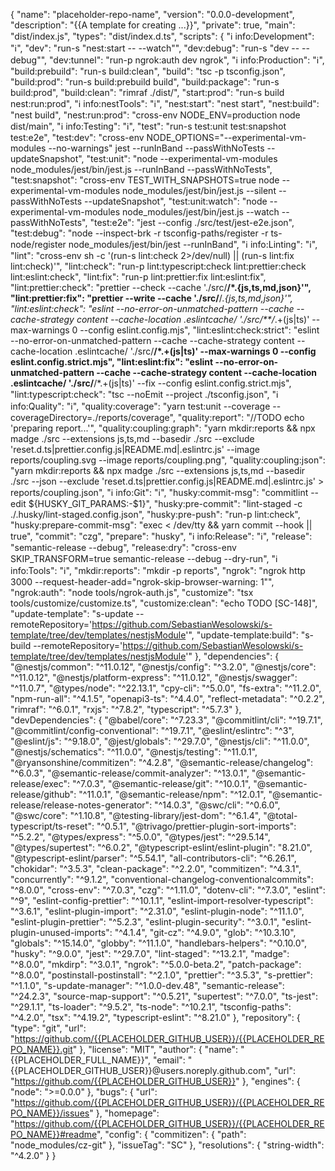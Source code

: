 {
  "name": "placeholder-repo-name",
  "version": "0.0.0-development",
  "description": "{{A template for creating ...}}",
  "private": true,
  "main": "dist/index.js",
  "types": "dist/index.d.ts",
  "scripts": {
    "ℹ️ info:Development": "ℹ️",
    "dev": "run-s \"nest:start -- --watch\"",
    "dev:debug": "run-s \"dev -- --debug\"",
    "dev:tunnel": "run-p ngrok:auth dev ngrok",
    "ℹ️ info:Production": "ℹ️",
    "build:prebuild": "run-s build:clean",
    "build": "tsc -p tsconfig.json",
    "build:prod": "run-s build:prebuild build",
    "build:package": "run-s build:prod",
    "build:clean": "rimraf ./dist/",
    "start:prod": "run-s build nest:run:prod",
    "ℹ️ info:nestTools": "ℹ️",
    "nest:start": "nest start",
    "nest:build": "nest build",
    "nest:run:prod": "cross-env NODE_ENV=production node dist/main",
    "ℹ️ info:Testing": "ℹ️",
    "test": "run-s test:unit test:snapshot test:e2e",
    "test:dev": "cross-env NODE_OPTIONS=\"--experimental-vm-modules --no-warnings\" jest --runInBand --passWithNoTests --updateSnapshot",
    "test:unit": "node --experimental-vm-modules node_modules/jest/bin/jest.js --runInBand --passWithNoTests",
    "test:snapshot": "cross-env TEST_WITH_SNAPSHOTS=true node --experimental-vm-modules node_modules/jest/bin/jest.js --silent --passWithNoTests --updateSnapshot",
    "test:unit:watch": "node --experimental-vm-modules node_modules/jest/bin/jest.js --watch --passWithNoTests",
    "test:e2e": "jest --config ./src/test/jest-e2e.json",
    "test:debug": "node --inspect-brk -r tsconfig-paths/register -r ts-node/register node_modules/jest/bin/jest --runInBand",
    "ℹ️ info:Linting": "ℹ️",
    "lint": "cross-env sh -c '(run-s lint:check 2>/dev/null) || (run-s lint:fix lint:check)'",
    "lint:check": "run-p lint:typescript:check lint:prettier:check lint:eslint:check",
    "lint:fix": "run-p lint:prettier:fix lint:eslint:fix",
    "lint:prettier:check": "prettier --check --cache './src/**/*.{js,ts,md,json}'",
    "lint:prettier:fix": "prettier --write --cache './src/**/*.{js,ts,md,json}'",
    "lint:eslint:check": "eslint --no-error-on-unmatched-pattern --cache --cache-strategy content --cache-location .eslintcache/ './src/**/*.+(js|ts)' --max-warnings 0 --config eslint.config.mjs",
    "lint:eslint:check:strict": "eslint --no-error-on-unmatched-pattern --cache --cache-strategy content --cache-location .eslintcache/ './src/**/*.+(js|ts)' --max-warnings 0 --config eslint.config.strict.mjs",
    "lint:eslint:fix": "eslint --no-error-on-unmatched-pattern --cache --cache-strategy content --cache-location .eslintcache/ './src/**/*.+(js|ts)' --fix --config eslint.config.strict.mjs",
    "lint:typescript:check": "tsc --noEmit --project ./tsconfig.json",
    "ℹ️ info:Quality": "ℹ️",
    "quality:coverage": "yarn test:unit --coverage --coverageDirectory=./reports/coverage",
    "quality:report": "//TODO echo 'preparing report...'",
    "quality:coupling:graph": "yarn mkdir:reports && npx madge ./src --extensions js,ts,md --basedir ./src --exclude 'reset.d.ts|prettier.config.js|README.md|.eslintrc.js' --image reports/coupling.svg --image reports/coupling.png",
    "quality:coupling:json": "yarn mkdir:reports && npx madge ./src --extensions js,ts,md --basedir ./src --json --exclude 'reset.d.ts|prettier.config.js|README.md|.eslintrc.js' > reports/coupling.json",
    "ℹ️ info:Git": "ℹ️",
    "husky:commit-msg": "commitlint --edit ${HUSKY_GIT_PARAMS:-$1}",
    "husky:pre-commit": "lint-staged -c ./.husky/lint-staged.config.json",
    "husky:pre-push": "run-p lint:check",
    "husky:prepare-commit-msg": "exec < /dev/tty && yarn commit --hook || true",
    "commit": "czg",
    "prepare": "husky",
    "ℹ️ info:Release": "ℹ️",
    "release": "semantic-release --debug",
    "release:dry": "cross-env SKIP_TRANSFORM=true semantic-release --debug --dry-run",
    "ℹ️ info:Tools": "ℹ️",
    "mkdir:reports": "mkdir -p reports",
    "ngrok": "ngrok http 3000 --request-header-add=\"ngrok-skip-browser-warning: 1\"",
    "ngrok:auth": "node tools/ngrok-auth.js",
    "customize": "tsx tools/customize/customize.ts",
    "customize:clean": "echo TODO [SC-148]",
    "update-template": "s-update --remoteRepository='https://github.com/SebastianWesolowski/s-template/tree/dev/templates/nestjsModule'",
    "update-template:build": "s-build --remoteRepository='https://github.com/SebastianWesolowski/s-template/tree/dev/templates/nestjsModule'"
  },
  "dependencies": {
    "@nestjs/common": "^11.0.12",
    "@nestjs/config": "^3.2.0",
    "@nestjs/core": "^11.0.12",
    "@nestjs/platform-express": "^11.0.12",
    "@nestjs/swagger": "^11.0.7",
    "@types/node": "^22.13.1",
    "cpy-cli": "^5.0.0",
    "fs-extra": "^11.2.0",
    "npm-run-all": "^4.1.5",
    "openapi3-ts": "^4.4.0",
    "reflect-metadata": "^0.2.2",
    "rimraf": "^6.0.1",
    "rxjs": "^7.8.2",
    "typescript": "^5.7.3"
  },
  "devDependencies": {
    "@babel/core": "^7.23.3",
    "@commitlint/cli": "^19.7.1",
    "@commitlint/config-conventional": "^19.7.1",
    "@eslint/eslintrc": "^3",
    "@eslint/js": "^9.18.0",
    "@jest/globals": "^29.7.0",
    "@nestjs/cli": "^11.0.0",
    "@nestjs/schematics": "^11.0.0",
    "@nestjs/testing": "^11.0.1",
    "@ryansonshine/commitizen": "^4.2.8",
    "@semantic-release/changelog": "^6.0.3",
    "@semantic-release/commit-analyzer": "^13.0.1",
    "@semantic-release/exec": "^7.0.3",
    "@semantic-release/git": "^10.0.1",
    "@semantic-release/github": "^11.0.1",
    "@semantic-release/npm": "^12.0.1",
    "@semantic-release/release-notes-generator": "^14.0.3",
    "@swc/cli": "^0.6.0",
    "@swc/core": "^1.10.8",
    "@testing-library/jest-dom": "^6.1.4",
    "@total-typescript/ts-reset": "^0.5.1",
    "@trivago/prettier-plugin-sort-imports": "^5.2.2",
    "@types/express": "^5.0.0",
    "@types/jest": "^29.5.14",
    "@types/supertest": "^6.0.2",
    "@typescript-eslint/eslint-plugin": "8.21.0",
    "@typescript-eslint/parser": "^5.54.1",
    "all-contributors-cli": "^6.26.1",
    "chokidar": "^3.5.3",
    "clean-package": "^2.2.0",
    "commitizen": "^4.3.1",
    "concurrently": "^9.1.2",
    "conventional-changelog-conventionalcommits": "^8.0.0",
    "cross-env": "^7.0.3",
    "czg": "^1.11.0",
    "dotenv-cli": "^7.3.0",
    "eslint": "^9",
    "eslint-config-prettier": "^10.1.1",
    "eslint-import-resolver-typescript": "^3.6.1",
    "eslint-plugin-import": "^2.31.0",
    "eslint-plugin-node": "^11.1.0",
    "eslint-plugin-prettier": "^5.2.3",
    "eslint-plugin-security": "^3.0.1",
    "eslint-plugin-unused-imports": "^4.1.4",
    "git-cz": "^4.9.0",
    "glob": "^10.3.10",
    "globals": "^15.14.0",
    "globby": "^11.1.0",
    "handlebars-helpers": "^0.10.0",
    "husky": "^9.0.0",
    "jest": "^29.7.0",
    "lint-staged": "^13.2.1",
    "madge": "^8.0.0",
    "mkdirp": "^3.0.1",
    "ngrok": "^5.0.0-beta.2",
    "patch-package": "^8.0.0",
    "postinstall-postinstall": "^2.1.0",
    "prettier": "^3.5.3",
    "s-prettier": "^1.1.0",
    "s-update-manager": "^1.0.0-dev.48",
    "semantic-release": "^24.2.3",
    "source-map-support": "^0.5.21",
    "supertest": "^7.0.0",
    "ts-jest": "^29.1.1",
    "ts-loader": "^9.5.2",
    "ts-node": "^10.2.1",
    "tsconfig-paths": "^4.2.0",
    "tsx": "^4.19.2",
    "typescript-eslint": "^8.21.0"
  },
  "repository": {
    "type": "git",
    "url": "https://github.com/{{PLACEHOLDER_GITHUB_USER}}/{{PLACEHOLDER_REPO_NAME}}.git"
  },
  "license": "MIT",
  "author": {
    "name": "{{PLACEHOLDER_FULL_NAME}}",
    "email": "{{PLACEHOLDER_GITHUB_USER}}@users.noreply.github.com",
    "url": "https://github.com/{{PLACEHOLDER_GITHUB_USER}}"
  },
  "engines": {
    "node": ">=0.0.0"
  },
  "bugs": {
    "url": "https://github.com/{{PLACEHOLDER_GITHUB_USER}}/{{PLACEHOLDER_REPO_NAME}}/issues"
  },
  "homepage": "https://github.com/{{PLACEHOLDER_GITHUB_USER}}/{{PLACEHOLDER_REPO_NAME}}#readme",
  "config": {
    "commitizen": {
      "path": "node_modules/cz-git"
    },
    "issueTag": "SC"
  },
  "resolutions": {
    "string-width": "^4.2.0"
  }
}
